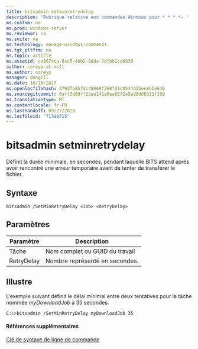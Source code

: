```yaml
---
title: bitsadmin setminretrydelay
description: 'Rubrique relative aux commandes Windows pour * * * *- '
ms.custom: na
ms.prod: windows-server
ms.reviewer: na
ms.suite: na
ms.technology: manage-windows-commands
ms.tgt_pltfrm: na
ms.topic: article
ms.assetid: ce8674ca-6cc5-4bb2-8dda-7dfbb1cd6830
author: coreyp-at-msft
ms.author: coreyp
manager: dongill
ms.date: 10/16/2017
ms.openlocfilehash: 379dfa8bfdc48969f268fd1c9544d3bee8bbe646
ms.sourcegitcommit: 6aff3d88ff22ea141a6ea6572a5ad8dd6321f199
ms.translationtype: MT
ms.contentlocale: fr-FR
ms.lasthandoff: 09/27/2019
ms.locfileid: "71380515"
---
```

# <a name="bitsadmin-setminretrydelay"></a>bitsadmin setminretrydelay

Définit la durée minimale, en secondes, pendant laquelle BITS attend après avoir rencontré une erreur temporaire avant de tenter de transférer le fichier.

## <a name="syntax"></a>Syntaxe

```
bitsadmin /SetMinRetryDelay <Job> <RetryDelay>
```

## <a name="parameters"></a>Paramètres

|Paramètre|Description|
|---------|-----------|
|Tâche|Nom complet ou GUID du travail|
|RetryDelay|Nombre représenté en secondes.|

## <a name="BKMK_examples"></a>Illustre

L’exemple suivant définit le délai minimal entre deux tentatives pour la tâche nommée *myDownloadJob* à 35 secondes.
```
C:\>bitsadmin /SetMinRetryDelay myDownloadJob 35
```

#### <a name="additional-references"></a>Références supplémentaires

[Clé de syntaxe de ligne de commande](command-line-syntax-key.md)